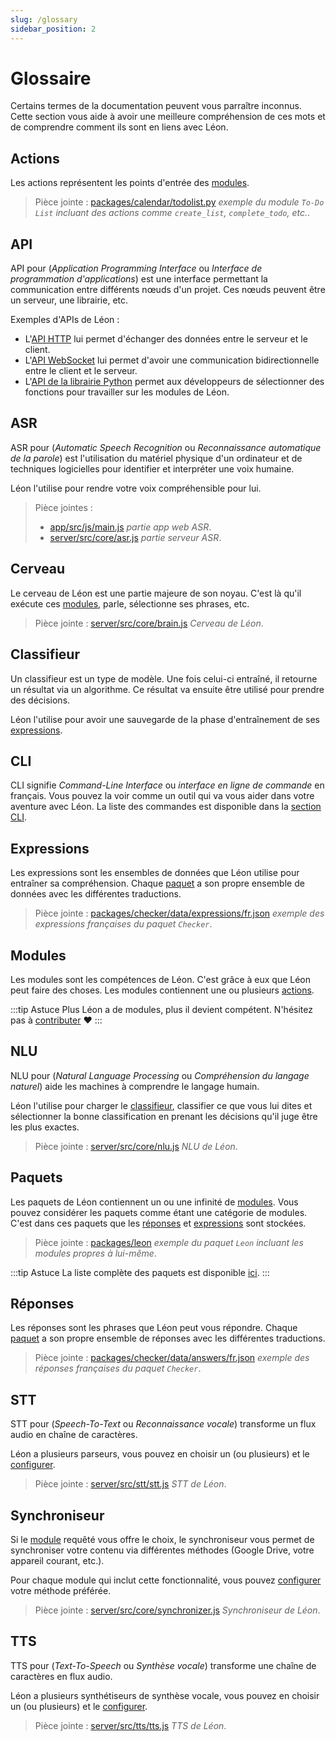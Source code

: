 ```yaml
---
slug: /glossary
sidebar_position: 2
---
```


# Glossaire

Certains termes de la documentation peuvent vous parraître inconnus. Cette section vous aide à avoir une meilleure compréhension de ces mots et de comprendre comment ils sont en liens avec Léon.

## Actions

Les actions représentent les points d'entrée des [modules](/fr-FR/glossary#modules).

> Pièce jointe : [packages/calendar/todolist.py](https://github.com/leon-ai/leon/tree/develop/packages/calendar/todolist.py) *exemple du module `To-Do List` incluant des actions comme `create_list`, `complete_todo`, etc.*.

## API

API pour (*Application Programming Interface* ou *Interface de programmation d'applications*) est une interface permettant la communication entre différents nœuds d'un projet. Ces nœuds peuvent être un serveur, une librairie, etc.

Exemples d'APIs de Léon :
- L'[API HTTP](https://github.com/leon-ai/leon/tree/develop/server/src/api) lui permet d'échanger des données entre le serveur et le client.
- L'[API WebSocket](https://github.com/leon-ai/leon/blob/develop/server/src/core/server.js) lui permet d'avoir une communication bidirectionnelle entre le client et le serveur.
- L'[API de la librairie Python](https://github.com/leon-ai/leon/blob/develop/bridges/python/utils.py) permet aux développeurs de sélectionner des fonctions pour travailler sur les modules de Léon.

## ASR

ASR pour (*Automatic Speech Recognition* ou *Reconnaissance automatique de la parole*) est l'utilisation du matériel physique d'un ordinateur et de techniques logicielles pour identifier et interpréter une voix humaine.

Léon l'utilise pour rendre votre voix compréhensible pour lui.

> Pièce jointes :
> - [app/src/js/main.js](https://github.com/leon-ai/leon/blob/develop/app/src/js/main.js) *partie app web ASR*.
> - [server/src/core/asr.js](https://github.com/leon-ai/leon/blob/develop/server/src/core/asr.js) *partie serveur ASR*.

## Cerveau

Le cerveau de Léon est une partie majeure de son noyau. C'est là qu'il exécute ces [modules](/fr-FR/glossary#modules), parle, sélectionne ses phrases, etc.

> Pièce jointe : [server/src/core/brain.js](https://github.com/leon-ai/leon/blob/develop/server/src/core/brain.js) *Cerveau de Léon*.

## Classifieur

Un classifieur est un type de modèle. Une fois celui-ci entraîné, il retourne un résultat via un algorithme.
Ce résultat va ensuite être utilisé pour prendre des décisions.

Léon l'utilise pour avoir une sauvegarde de la phase d'entraînement de ses [expressions](/fr-FR/glossary#expressions).

## CLI

CLI signifie *Command-Line Interface* ou *interface en ligne de commande* en français. Vous pouvez la voir comme un outil qui va vous aider dans votre aventure avec Léon.
La liste des commandes est disponible dans la [section CLI](/fr-FR/cli).

## Expressions

Les expressions sont les ensembles de données que Léon utilise pour entraîner sa compréhension.
Chaque [paquet](/fr-FR/glossary#paquets) a son propre ensemble de données avec les différentes traductions.

> Pièce jointe : [packages/checker/data/expressions/fr.json](https://github.com/leon-ai/leon/blob/develop/packages/checker/data/expressions/fr.json) *exemple des expressions françaises du paquet `Checker`*.

## Modules

Les modules sont les compétences de Léon. C'est grâce à eux que Léon peut faire des choses. Les modules contiennent une ou plusieurs [actions](/fr-FR/glossary#actions).

:::tip Astuce
Plus Léon a de modules, plus il devient compétent.
N'hésitez pas à [contributer](https://github.com/leon-ai/leon/blob/develop/.github/CONTRIBUTING.md) ❤️
:::

## NLU

NLU pour (*Natural Language Processing* ou *Compréhension du langage naturel*) aide les machines à comprendre le langage humain.

Léon l'utilise pour charger le [classifieur](/fr-FR/glossary#classifieur), classifier ce que vous lui dites et sélectionner la bonne classification en prenant les décisions qu'il juge être les plus exactes.

> Pièce jointe : [server/src/core/nlu.js](https://github.com/leon-ai/leon/blob/develop/server/src/core/nlu.js) *NLU de Léon*.

## Paquets

Les paquets de Léon contiennent un ou une infinité de [modules](/fr-FR/glossary#modules). Vous pouvez considérer les paquets comme étant une catégorie de modules. C'est dans ces paquets que les [réponses](/fr-FR/glossary#reponses) et [expressions](/fr-FR/glossary#expressions) sont stockées.

> Pièce jointe : [packages/leon](https://github.com/leon-ai/leon/tree/develop/packages/leon) *exemple du paquet `Leon` incluant les modules propres à lui-même*.

:::tip Astuce
La liste complète des paquets est disponible [ici](https://github.com/leon-ai/leon/tree/develop/packages).
:::

## Réponses

Les réponses sont les phrases que Léon peut vous répondre.
Chaque [paquet](/fr-FR/glossary#paquets) a son propre ensemble de réponses avec les différentes traductions.

> Pièce jointe : [packages/checker/data/answers/fr.json](https://github.com/leon-ai/leon/blob/develop/packages/checker/data/answers/fr.json) *exemple des réponses françaises du paquet `Checker`*.

## STT

STT pour (*Speech-To-Text* ou *Reconnaissance vocale*) transforme un flux audio en chaîne de caractères.

Léon a plusieurs parseurs, vous pouvez en choisir un (ou plusieurs) et le [configurer](/fr-FR/configuration#voix).

> Pièce jointe : [server/src/stt/stt.js](https://github.com/leon-ai/leon/blob/develop/server/src/stt/stt.js) *STT de Léon*.

## Synchroniseur

Si le [module](/fr-FR/glossary#modules) requêté vous offre le choix, le synchroniseur vous permet de synchroniser votre contenu via différentes méthodes (Google Drive, votre appareil courant, etc.).

Pour chaque module qui inclut cette fonctionnalité, vous pouvez [configurer](/fr-FR/configuration#synchroniseur) votre méthode préférée.

> Pièce jointe : [server/src/core/synchronizer.js](https://github.com/leon-ai/leon/blob/develop/server/src/core/synchronizer.js) *Synchroniseur de Léon*.

## TTS

TTS pour (*Text-To-Speech* ou *Synthèse vocale*) transforme une chaîne de caractères en flux audio.

Léon a plusieurs synthétiseurs de synthèse vocale, vous pouvez en choisir un (ou plusieurs) et le [configurer](/fr-FR/configuration#voix).

> Pièce jointe : [server/src/tts/tts.js](https://github.com/leon-ai/leon/blob/develop/server/src/tts/tts.js) *TTS de Léon*.
